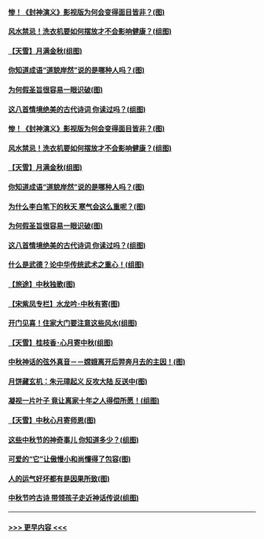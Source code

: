 #### [惨！《封神演义》影视版为何会变得面目皆非？(图)](../pages/p7/906532.md?t=09152001) 
#### [风水禁忌！洗衣机要如何摆放才不会影响健康？(组图)](../pages/p7/905903.md?t=09152001) 
#### [【天雪】月满金秋(组图)](../pages/p7/907385.md?t=09152001) 
#### [你知道成语“道貌岸然”说的是哪种人吗？(图)](../pages/p7/907226.md?t=09152001) 
#### [为何假圣旨很容易一眼识破(图)](../pages/p7/906472.md?t=09152001) 
#### [这八首情境绝美的古代诗词 你读过吗？(组图)](../pages/p7/904852.md?t=09152001) 
#### [惨！《封神演义》影视版为何会变得面目皆非？(图)](../pages/p7/906532.md?t=09152001) 
#### [风水禁忌！洗衣机要如何摆放才不会影响健康？(组图)](../pages/p7/905903.md?t=09152001) 
#### [【天雪】月满金秋(组图)](../pages/p7/907385.md?t=09152001) 
#### [你知道成语“道貌岸然”说的是哪种人吗？(图)](../pages/p7/907226.md?t=09152001) 
#### [为什么李白笔下的秋天 寒气会这么重呢？(图)](../pages/p7/905581.md?t=09152001) 
#### [为何假圣旨很容易一眼识破(图)](../pages/p7/906472.md?t=09152001) 
#### [这八首情境绝美的古代诗词 你读过吗？(组图)](../pages/p7/904852.md?t=09152001) 
#### [什么是武德？论中华传统武术之重心！(组图)](../pages/p7/906297.md?t=09152001) 
#### [【旅途】中秋独歌(图)](../pages/p7/907261.md?t=09152001) 
#### [【宋紫凤专栏】水龙吟･中秋有寄(图)](../pages/p7/907242.md?t=09152001) 
#### [开门见喜！住家大门要注意这些风水(组图)](../pages/p7/887510.md?t=09152001) 
#### [【天雪】桂枝香･心月寄中秋(组图)](../pages/p7/907083.md?t=09152001) 
#### [中秋神话的弦外真音－－嫦娥离开后羿奔月去的主因！(图)](../pages/p7/906786.md?t=09152001) 
#### [月饼藏玄机：朱元璋起义 反攻大陆 反送中(图)](../pages/p7/906910.md?t=09152001) 
#### [凝视一片叶子 竟让离家十年之人得偿所愿！(组图)](../pages/p7/906191.md?t=09152001) 
#### [【天雪】中秋心月寄师恩(图)](../pages/p7/907075.md?t=09152001) 
#### [这些中秋节的神奇事儿 你知道多少？(组图)](../pages/p7/906789.md?t=09152001) 
#### [可爱的“它”让傲慢小和尚懂得了包容(图)](../pages/p7/906973.md?t=09152001) 
#### [人的运气好坏都有是因果所致(图)](../pages/p7/906555.md?t=09152001) 
#### [中秋节吟古诗 带领孩子走近神话传说(组图)](../pages/p7/906776.md?t=09152001) 

----
#### [ >>> 更早内容 <<< ](../indexes/p7-earlier.md)
